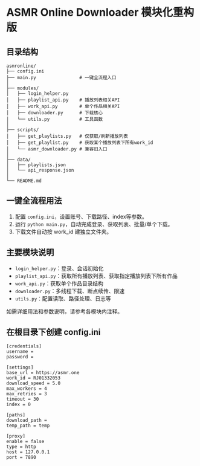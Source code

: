 # ASMR Online Downloader 模块化重构版

## 目录结构

```
asmronline/
├── config.ini
├── main.py                # 一键全流程入口
│
├── modules/
│   ├── login_helper.py
│   ├── playlist_api.py    # 播放列表相关API
│   ├── work_api.py        # 单个作品相关API
│   ├── downloader.py      # 下载核心
│   └── utils.py           # 工具函数
│
├── scripts/
│   ├── get_playlists.py   # 仅获取/刷新播放列表
│   ├── get_playlist.py    # 获取某个播放列表下所有work_id
│   └── asmr_downloader.py # 兼容旧入口
│
├── data/
│   ├── playlists.json
│   └── api_response.json
│
└── README.md
```

## 一键全流程用法

1. 配置 `config.ini`，设置账号、下载路径、index等参数。
2. 运行 `python main.py`，自动完成登录、获取列表、批量/单个下载。
3. 下载文件自动按 work_id 建独立文件夹。

## 主要模块说明
- `login_helper.py`：登录、会话初始化
- `playlist_api.py`：获取所有播放列表、获取指定播放列表下所有作品
- `work_api.py`：获取单个作品目录结构
- `downloader.py`：多线程下载、断点续传、限速
- `utils.py`：配置读取、路径处理、日志等

如需详细用法和参数说明，请参考各模块内注释。 

## 在根目录下创建 config.ini

```
[credentials]
username = 
password = 

[settings]
base_url = https://asmr.one
work_id = RJ01332053
download_speed = 5.0
max_workers = 4
max_retries = 3
timeout = 30
index = 0

[paths]
download_path = 
temp_path = temp

[proxy]
enable = false
type = http
host = 127.0.0.1
port = 7890
```